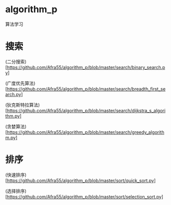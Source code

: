 # algorithm_p
算法学习

# 搜索

(二分搜索)[https://github.com/Afra55/algorithm_p/blob/master/search/binary_search.py]

(广度优先算法)[https://github.com/Afra55/algorithm_p/blob/master/search/breadth_first_search.py]

(狄克斯特拉算法)[https://github.com/Afra55/algorithm_p/blob/master/search/dijkstra_s_algorithm.py]

(贪婪算法)[https://github.com/Afra55/algorithm_p/blob/master/search/greedy_algorithm.py]


# 排序

(快速排序)[https://github.com/Afra55/algorithm_p/blob/master/sort/quick_sort.py]

(选择排序)[https://github.com/Afra55/algorithm_p/blob/master/sort/selection_sort.py]


